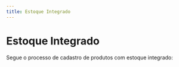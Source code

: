 ```yaml
---
title: Estoque Integrado
---
```


# Estoque Integrado
Segue o processo de cadastro de produtos com estoque integrado:
